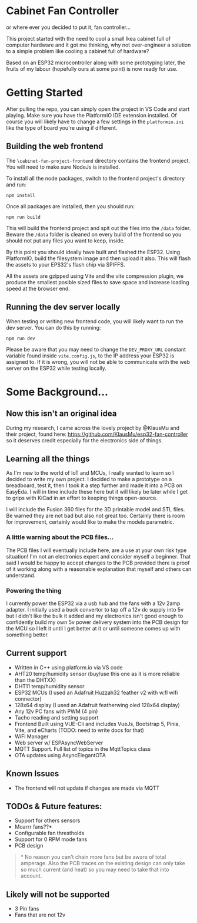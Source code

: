 # Cabinet Fan Controller
or where ever you decided to put it, fan controller...

This project started with the need to cool a small Ikea cabinet full of computer hardware and it got me thinking, why not over-engineer a solution to a simple problem like cooling a cabinet full of hardware?

Based on an ESP32 microcontroller along with some prototyping later, the fruits of my labour (hopefully ours at some point) is now ready for use.

# Getting Started
After pulling the repo, you can simply open the project in VS Code and start playing. Make sure you have the PlatformIO IDE extension installed. Of course you will likely have to change a few settings in the `platformio.ini` like the type of board you're using if different.

## Building the web frontend
The `\cabinet-fan-project-frontend` directory contains the frontend project. You will need to make sure NodeJs is installed. 

To install all the node packages, switch to the frontend project's directory and run:

`npm install`

Once all packages are installed, then you should run:

`npm run build`

This will build the frontend project and spit out the files into the `/data` folder. Beware the `/data` folder is cleaned on every build of the frontend so you should not put any files you want to keep, inside. 

By this point you should ideally have built and flashed the ESP32. Using PlatformIO, build the filesystem image and then upload it also. This will flash the assets to your EPS32's flash chip via SPIFFS.

All the assets are gzipped using Vite and the vite compression plugin, we produce the smallest posible sized files to save space and increase loading speed at the browser end.

## Running the dev server locally
When testing or writing new frontend code, you will likely want to run the dev server. You can do this by running:

`npm run dev`

Please be aware that you may need to change the `DEV_PROXY_URL` constant variable found inside `vite.config.js`, to the IP address your ESP32 is assigned to. If it is wrong, you will not be able to communicate with the web server on the ESP32 while testing locally.

# Some Background...
## Now this isn't an original idea
During my research, I came across the lovely project by @KlausMu and their project, found here: https://github.com/KlausMu/esp32-fan-controller so it deserves credit especially for the electronics side of things. 

## Learning all the things
As I'm new to the world of IoT and MCUs, I really wanted to learn so I decided to write my own project.
I decided to make a prototype on a breadboard, test it, then I took it a step further and made it into a PCB on EasyEda. I will in time include these here but it will likely be later while I get to grips with KiCad in an effort to keeping things open-source.

I will include the Fusion 360 files for the 3D printable model and STL files. Be warned they are not bad but also not great too. Certainly there is room for improvement, certainly would like to make the models parametric.

### A little warning about the PCB files... 
The PCB files I will eventually include here, are a use at your own risk type situation! I'm not an electronics expert and consider myself a beginner. That said I would be happy to accept changes to the PCB provided there is proof of it working along with a reasonable explanation that myself and others can understand.

### Powering the thing
I currently power the ESP32 via a usb hub and the fans with a 12v 2amp adapter. I initially used a buck convertor to tap off a 12v dc supply into 5v but I didn't like the bulk it added and my electronics isn't good enough to confidently build my own 5v power delivery system into the PCB design for the MCU so I left it until I get better at it or until someone comes up with something better.

## Current support
* Written in C++ using platform.io via VS code
* AHT20 temp/humidity sensor (buy/use this one as it is more reliable than the DHTXX)
* DHT11 temp/humidity sensor
* ESP32 MCUs (I used an Adafruit Huzzah32 feather v2 with w.fl wifi connector)
* 128x64 display (I used an Adafruit featherwing oled 128x64 display)
* Any 12v PC fans with PWM (4 pin)
* Tacho reading and setting support 
* Frontend Built using VUE-Cli and includes VueJs, Bootstrap 5, Pinia, Vite, and eCharts (TODO: need to write docs for that)
* WiFi Manager
* Web server w/ ESPAsyncWebServer
* MQTT Support. Full list of topics in the MqttTopics class
* OTA updates using AsyncElegantOTA

## Known Issues
* The frontend will not update if changes are made via MQTT
  
## TODOs & Future features:
* Support for others sensors
* Moarrr fans??*
* Configurable fan threstholds 
* Support for 0 RPM mode fans
* PCB design

> \* No reason you can't chain more fans but be aware of total amperage. Also the PCB traces on the existing design can only take so much current (and heat) so you may need to take that into account.

## Likely will not be supported
* 3 Pin fans
* Fans that are not 12v
